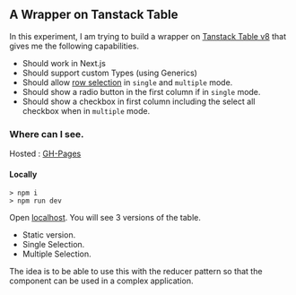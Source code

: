 ## A Wrapper on Tanstack Table

In this experiment, I am trying to build a wrapper on [Tanstack Table v8](https://tanstack.com/table/v8) that gives me the following capabilities.

- Should work in Next.js
- Should support custom Types (using Generics)
- Should allow [row selection](https://tanstack.com/table/v8/docs/guide/row-selection) in `single` and `multiple` mode.
- Should show a radio button in the first column if in `single` mode.
- Should show a checkbox in first column including the select all checkbox when in `multiple` mode.

### Where can I see.

Hosted : [GH-Pages](https://jagadish-k.github.io/nextjs-tanstack-wrapper/)

#### Locally

```
> npm i
> npm run dev
```

Open [localhost](http://localhost:3000). You will see 3 versions of the table.

- Static version.
- Single Selection.
- Multiple Selection.

The idea is to be able to use this with the reducer pattern so that the component can be used in a complex application.
